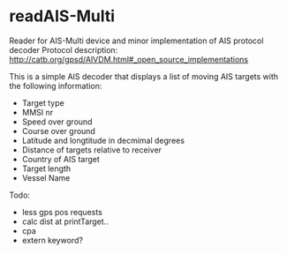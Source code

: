 # readAIS-Multi
Reader for AIS-Multi device and minor implementation of AIS protocol decoder
Protocol description: http://catb.org/gpsd/AIVDM.html#_open_source_implementations

This is a simple AIS decoder that displays a list of moving AIS targets with the following information:

- Target type
- MMSI nr
- Speed over ground
- Course over ground
- Latitude and longtitude in decmimal degrees
- Distance of targets relative to receiver
- Country of AIS target
- Target length
- Vessel Name

Todo:

- less gps pos requests
- calc dist at printTarget..
- cpa
- extern keyword?
